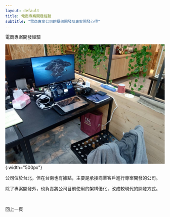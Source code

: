 ```yaml
---
layout: default
title: 電商專案開發經驗
subtitle: "電商專案公司的框架開發及專案開發心得"
---
```


電商專案開發經驗

![前台首頁](/images/experience/2021-12-11-01.jpg){:width="500px"}

公司位於台北，但在台南也有據點，主要是承接商業客戶進行專案開發的公司。

除了專案開發外，也負責將公司目前使用的架構優化，改成較現代的開發方式。

<br>

<a class="button primary" onclick="history.back()">回上一頁</a>

<br>
<br>
<br>